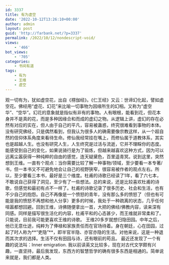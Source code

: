 ```yaml
---
id: 3337
title: 有为虚空
date: '2022-10-12T13:26:10+00:00'
author: admin
layout: post
guid: 'http://farbank.net/?p=3337'
permalink: /2022/10/12/nondescript-void/
views:
    - '466'
bot_views:
    - '705'
categories:
    - 书间有道
tags:
    - 有为
    - 王维
    - 虚空
---
```


观一切有为，犹如虚空花，出自《楞伽经》。《仁王经》又云：世谛幻化起，譬如虚空花。佛经用“虚花、幻花”来比喻一切事物为因缘所生的幻相。又称为“虚空华”、“空华”。幻花的意象就是指似有非有的事物。人有眼根，能看到花，但花本身并不是真的花，而是多种因缘合和而成的虚幻之物。从逻辑上讲，虚幻的存在必然有对应的实在，但人由于自己的平凡，容易被蛊惑，终究很难看到事物的本体。 没有研究佛经，只是偶然看到，但我认为很多人的确需要像宗教这样，从一个超自然的信仰体系角度来看待生命。修仙我经常挂在嘴上，而修仙属于道教体系，其实也是超越人生。也没有研究人生，人生终究是过活与流逝，它并不理睬你的态度。能感受到自己的变化，如果说骑行是为了锻炼，但越来越喜欢这种方式，因为可以远离尘嚣获得一种纯粹的自由的感觉，连天疑黛色，百里遥青冥。说到这里，突然想到王维。一直有个观点：当你需要比较了解一种事物/领域，至少要看一本专著/书，但一本书又不可避免地会让自己的视野狭窄，很容易被作者的观点左右。所以，至少要看三本书，最好是三个维度。杜甫的诗歌已经读了1年，看了六七本，不敢说自己获得了洞见，至少有了一些想法。总的来说，还是比较喜欢杜甫的诗歌，但感觉和最初有点不一样了。杜甫的诗歌记录了很多历史、社会和生活，也有不少自己的抱怨。自己不再像是一个愤怒的青年，没有那么多的愤怒了（但也有可能是我的愤怒不再想和他人分享）更多的时候，我处于一种疏离的状态，几乎任何喧嚣都想回避。回到王维，诗佛随便拿出一首，大把的佛经/佛教内容，读来深有同感。同样是描写很生活化的内容，杜甫平和的心态甚少，而王维就非常柔和了。只能说，目前我可能更喜欢王维的诗歌。 王维20多岁就想归隐田园。中年之后，他已无意仕途，纯粹为了俸禄和家族责任而在官场待着。身在朝廷，心在田园，过起了时人称为**“吏隐”**，即半官半隐、亦官亦隐的生活。对他来说，这是一种退而其次求的选择。生活不仅有田园与诗，还有眼前的苟且。 最近还发现了一个有趣的说法叫：Inner emigration. 我以前读英文比较多，现在对古代文学颇有兴趣，一直坚持，最后我发现，东西方的智慧哲学的确有很多东西是相通的。简单说来就是，我们都是人类。